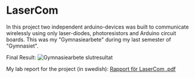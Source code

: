 # LaserCom
In this project two independent arduino-devices was built to communicate wirelessly using only laser-diodes, photoresistors and Arduino circuit boards.
This was my "Gymnasiearbete" during my last semester of "Gymnasiet". 

Final Result:
![Gymnasiearbete slutresultat ](https://github.com/user-attachments/assets/2295a810-c885-462d-ba9a-e26310f5752e)

My lab report for the project (in swedish):
[Rapport för LaserCom .pdf](https://github.com/user-attachments/files/18352894/Rapport._.Gymnasiearbete.pdf)
